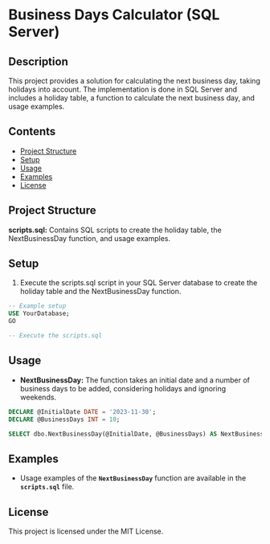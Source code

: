 # Business Days Calculator (SQL Server)

## Description
This project provides a solution for calculating the next business day, taking holidays into account. The implementation is done in SQL Server and includes a holiday table, a function to calculate the next business day, and usage examples.

## Contents

* [Project Structure](https://github.com/BillPelegrini/businessday_calculator/tree/main#project-structure)
* [Setup](https://github.com/BillPelegrini/businessday_calculator/main#setup)
* [Usage](https://github.com/BillPelegrini/businessday_calculator/main#usage)
* [Examples](https://github.com/BillPelegrini/businessday_calculator/main#examples)
* [License](https://github.com/BillPelegrini/businessday_calculator/main#license)

## Project Structure
**scripts.sql:** Contains SQL scripts to create the holiday table, the NextBusinessDay function, and usage examples.

## Setup
1. Execute the scripts.sql script in your SQL Server database to create the holiday table and the NextBusinessDay function.
```sql
-- Example setup
USE YourDatabase;
GO

-- Execute the scripts.sql
```

## Usage
* **NextBusinessDay:** The function takes an initial date and a number of business days to be added, considering holidays and ignoring weekends.
```sql
DECLARE @InitialDate DATE = '2023-11-30';
DECLARE @BusinessDays INT = 10;

SELECT dbo.NextBusinessDay(@InitialDate, @BusinessDays) AS NextBusinessDay;
```

## Examples
* Usage examples of the **`NextBusinessDay`** function are available in the **`scripts.sql`** file.

## License
This project is licensed under the MIT License.

